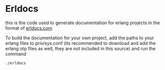Erldocs
=======

this is the code used to generate documentation for erlang projects in the format of [erldocs.com](http://erldocs.com)

To build the documentation for your own project, add the paths to your erlang files to priv/sys.conf (its recommended to download and add the erlang otp files as well, they are not included in this source) and run the command 

`./erldocs`

